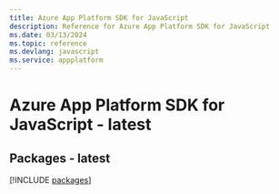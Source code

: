 ```yaml
---
title: Azure App Platform SDK for JavaScript
description: Reference for Azure App Platform SDK for JavaScript
ms.date: 03/13/2024
ms.topic: reference
ms.devlang: javascript
ms.service: appplatform
---
```

# Azure App Platform SDK for JavaScript - latest
## Packages - latest
[!INCLUDE [packages](app-platform-index.md)]